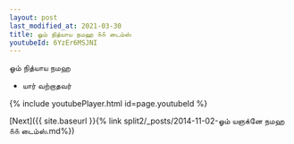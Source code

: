 ```yaml
---
layout: post
last_modified_at: 2021-03-30
title: ஓம் நித்யாய நமஹ ௧௧ டைம்ஸ்
youtubeId: 6YzEr6MSJNI
---
```

 
 
 ஓம் நித்யாய நமஹ  
 
 -  யார் வற்றாதவர் 
 
  
 
  
 
 
 
 
 
 


{% include youtubePlayer.html id=page.youtubeId %}
 
[Next]({{ site.baseurl }}{% link  split2/_posts/2014-11-02-ஓம் யஞக்னே நமஹ ௧௧ டைம்ஸ்.md%})
 
